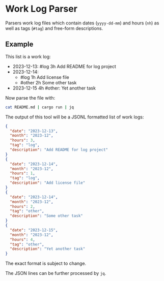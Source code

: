 # Work Log Parser

Parsers work log files which contain dates (`yyyy-dd-mm`) and hours (`nh`) as well as tags (`#tag`) and free-form descriptions.

## Example

This list is a work log:

- 2023-12-13: #log 3h Add README for log project
- 2023-12-14:
  - #log 1h Add license file
  - #other 2h Some other task
- 2023-12-15 4h #other: Yet another task

Now parse the file with:

```sh
cat README.md | cargo run | jq
```

The output of this tool will be a JSONL formatted list of work logs:

```json
{
  "date": "2023-12-13",
  "month": "2023-12",
  "hours": 3,
  "tag": "log",
  "description": "Add README for log project"
}
{
  "date": "2023-12-14",
  "month": "2023-12",
  "hours": 1,
  "tag": "log",
  "description": "Add license file"
}
{
  "date": "2023-12-14",
  "month": "2023-12",
  "hours": 2,
  "tag": "other",
  "description": "Some other task"
}
{
  "date": "2023-12-15",
  "month": "2023-12",
  "hours": 4,
  "tag": "other",
  "description": "Yet another task"
}
```

The exact format is subject to change.

The JSON lines can be further processed by `jq`.

